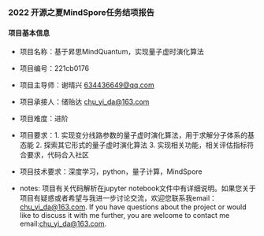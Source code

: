 ### 2022 开源之夏MindSpore任务结项报告

#### 项目基本信息
+ 项目名称：基于昇思MindQuantum，实现量子虚时演化算法
+ 项目编号：221cb0176
+ 项目主导师：谢晴兴 <634436649@qq.com>
+ 项目承接人：储贻达 <chu_yi_da@163.com>
+ 项目难度：进阶
+ 项目要求：1. 实现变分线路参数的量子虚时演化算法，用于求解分子体系的基态能 2. 探索其它形式的量子虚时演化算法 3. 实现相关功能，相关评估指标符合要求，代码合入社区
+ 项目技术要求：深度学习，python，量子计算，MindSpore

+ notes: 项目有关代码解析在jupyter notebook文件中有详细说明。如果您关于项目有疑惑或者希望与我进一步讨论交流，欢迎您联系我email：chu_yi_da@163.com. If you have questions about the project or would like to discuss it with me further, you are welcome to contact me email:chu_yi_da@163.com.